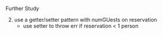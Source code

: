 Further Study

2. use a getter/setter pattern with numGUests on reservation
    - use setter to throw err if reservation < 1 person